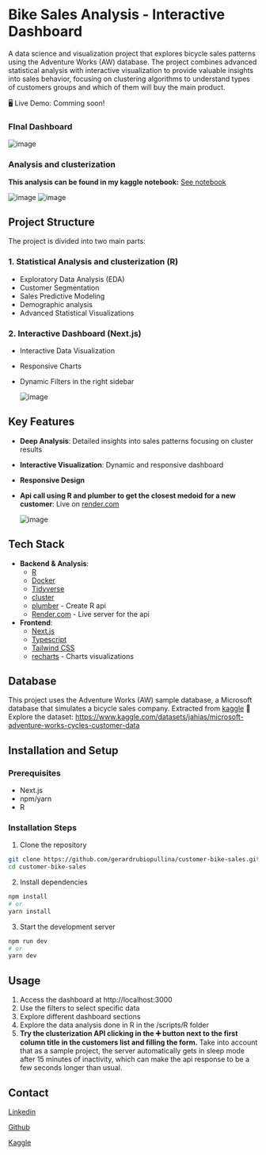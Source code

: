 # Bike Sales Analysis - Interactive Dashboard

A data science and visualization project that explores bicycle sales patterns using the Adventure Works (AW) database. The project combines advanced statistical analysis with interactive visualization to provide valuable insights into sales behavior, focusing on clustering algorithms to understand types of customers groups and which of them will buy the main product.

🖥️ Live Demo: Comming soon!

### FInal Dashboard
![image](https://github.com/user-attachments/assets/dfcda7d0-e777-4767-bf80-f6a181d4a082)

### Analysis and clusterization
**This analysis can be found in my kaggle notebook:** [See notebook](https://www.kaggle.com/code/gerardrubio00/clustering-and-analysis-bike-customers)

![image](https://github.com/user-attachments/assets/117d71dd-f3bb-4df2-98cb-fad109e67f70)
![image](https://github.com/user-attachments/assets/7f0f8b2d-c6c9-4bae-a5ef-49861e995768)


## Project Structure

The project is divided into two main parts:

### 1. Statistical Analysis and clusterization (R)
- Exploratory Data Analysis (EDA)
- Customer Segmentation
- Sales Predictive Modeling
- Demographic analysis
- Advanced Statistical Visualizations

### 2. Interactive Dashboard (Next.js)
- Interactive Data Visualization
- Responsive Charts
- Dynamic Filters in the right sidebar
  
  ![image](https://github.com/user-attachments/assets/f1cbfdd9-d95b-4725-b397-d3274d940048)


## Key Features
- **Deep Analysis**: Detailed insights into sales patterns focusing on cluster results
- **Interactive Visualization**: Dynamic and responsive dashboard
- **Responsive Design**
- **Api call using R and plumber to get the closest medoid for a new customer**: Live on [render.com](https://render.com/)
  
  ![image](https://github.com/user-attachments/assets/1d507b32-d92c-4321-a093-71f4445e3c87)

## Tech Stack
- **Backend & Analysis**:
  - [R](https://cran.rstudio.com/)
  - [Docker](https://www.docker.com/)
  - [Tidyverse](https://www.tidyverse.org/)
  - [cluster](https://cran.r-project.org/web/packages/cluster/index.html)
  - [plumber](https://www.rplumber.io/) - Create R api
  - [Render.com](https://render.com/) - Live server for the api
- **Frontend**:
  - [Next.js](https://nextjs.org/)
  - [Typescript](https://www.typescriptlang.org/)
  - [Tailwind CSS](https://tailwindcss.com/)
  - [recharts](https://recharts.org/en-US/) - Charts visualizations

## Database
This project uses the Adventure Works (AW) sample database, a Microsoft database that simulates a bicycle sales company. Extracted from [kaggle](https://www.kaggle.com/)
💽 Explore the dataset: https://www.kaggle.com/datasets/jahias/microsoft-adventure-works-cycles-customer-data

## Installation and Setup

### Prerequisites
- Next.js
- npm/yarn
- R

### Installation Steps

1. Clone the repository
```bash
git clone https://github.com/gerardrubiopullina/customer-bike-sales.git
cd customer-bike-sales
```

2. Install dependencies
```bash
npm install
# or
yarn install
```

3. Start the development server
```bash
npm run dev
# or
yarn dev
```

## Usage
1. Access the dashboard at http://localhost:3000
2. Use the filters to select specific data
3. Explore different dashboard sections
4. Explore the data analysis done in R in the /scripts/R folder
5. **Try the clusterization API clicking in the ➕ button next to the first column title in the customers list and filling the form.** Take into account that as a sample project, the server automatically gets in sleep mode after 15 minutes of inactivity, which can make the api response to be a few seconds longer than usual.

## Contact
[Linkedin](https://www.linkedin.com/in/gerard-rubi%C3%B3-pullina-a88992243/)

[Github](https://github.com/gerardrubiopullina)

[Kaggle](https://www.kaggle.com/gerardrubio00)
